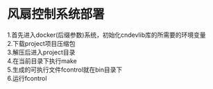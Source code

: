 # 风扇控制系统部署

1.首先进入docker(后缀参数)系统，初始化cndevlib库的所需要的环境变量  
2.下载project项目压缩包  
3.解压后进入project目录  
4.在当前目录下执行make  
5.生成的可执行文件fcontrol就在bin目录下  
6.运行fcontrol  
